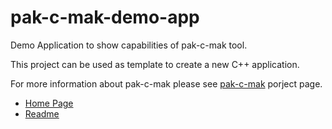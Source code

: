 # pak-c-mak-demo-app
Demo Application to show capabilities of pak-c-mak tool.

This project can be used as template to create a new C++ application.

For more information about pak-c-mak please see [pak-c-mak](https://github.com/amidukr/pak-c-mak) porject page.
- [Home Page](https://github.com/amidukr/pak-c-mak)
- [Readme](https://github.com/amidukr/pak-c-mak/blob/master/README.md)
